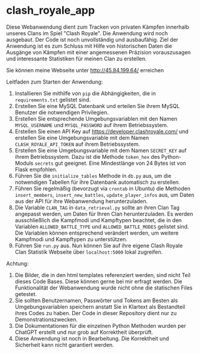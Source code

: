 # clash_royale_app
Diese Webanwendung dient zum Tracken von privaten Kämpfen innerhalb unseres Clans im Spiel "Clash Royale". Die Anwendung wird noch ausgebaut. Der Code ist noch unvollständig und ausbaufähig. Ziel der Anwendung ist es zum Schluss mit Hilfe von historischen Daten die Ausgänge von Kämpfen mit einer angemessenen Präzision vorauszusagen und interessante Statistiken für meinen Clan zu erstellen.

Sie können meine Webseite unter http://45.84.199.64/ erreichen

Leitfaden zum Starten der Anwendung:
1) Installieren Sie mithilfe von `pip` die Abhängigkeiten, die in `requirements.txt` gelistet sind.
2) Erstellen Sie eine MySQL Datenbank und erteilen Sie ihrem MySQL Benutzer die notwendigen Privilegien.
3) Erstellen Sie entsprechende Umgebungsvariablen mit den Namen `MYSQL_USERNAME` und `MYSQL_PASSWORD` auf ihrem Betriebssystem.
4) Erstellen Sie einen API Key auf https://developer.clashroyale.com/ und erstellen Sie eine Umgebungsvariable mit dem Namen `CLASH_ROYALE_API_TOKEN` auf ihrem Betriebssystem.
5) Erstellen Sie eine Umgebungsvariable mit dem Namen `SECRET_KEY` auf ihrem Betriebssystem. Dazu ist die Methode `token_hex` des Python-Moduls `secrets` gut geeignet. Eine Mindestlänge von 24 Bytes ist von Flask empfohlen.
6) Führen Sie die `initialize_tables` Methode in `db.py` aus, um die notwendigen Tabellen für ihre Datenbank automatisch zu erstellen.
7) Führen Sie regelmäßig (bevorzugt via `crontab` in Ubuntu) die Methoden `insert_members`, `insert_new_battles`, `update_player_infos` aus, um Daten aus der API für ihre Webanwendung herunterzuladen.
8) Die Variable `CLAN_TAG` in `data_retrieval.py` sollte an ihren Clan Tag angepasst werden, um Daten für Ihren Clan herunterzuladen. Es werden ausschließlich die Kampfmodi und Kampftypen beachtet, die in den Variablen `ALLOWED_BATTLE_TYPE` und `ALLOWED_BATTLE_MODES` gelistet sind. Die Variablen können entsprechend verändert werden, um weitere Kampfmodi und Kampftypen zu unterstützen. 
9) Führen Sie `run.py` aus. Nun können Sie auf ihre eigene Clash Royale Clan Statistik Webseite über `localhost:5000` lokal zugreifen.

Achtung:
1) Die Bilder, die in den html templates referenziert werden, sind nicht Teil dieses Code Bases. Diese können gerne bei mir erfragt werden. Die Funktionalität der Webanwendung wurde nicht ohne die statischen Files getestet.
2) Sie sollten Benutzernamen, Passwörter und Tokens am Besten als Umgebungsvariablen speichern anstatt Sie in Klartext als Bestandteil ihres Codes zu haben. Der Code in dieser Repository dient nur zu Demonstrationszwecken.
3) Die Dokumentationen für die einzelnen Python Methoden wurden per ChatGPT erstellt und nur grob auf Korrektheit überprüft.
4) Diese Anwendung ist noch in Bearbeitung. Die Korrektheit und Sicherheit kann nicht garantiert werden.

